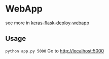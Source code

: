 # WebApp
see more in [keras-flask-deploy-webapp](https://github.com/mtobeiyf/keras-flask-deploy-webapp)

## Usage
`python app.py 5000` 
Go to [http://localhost:5000](http://localhost:5000)
